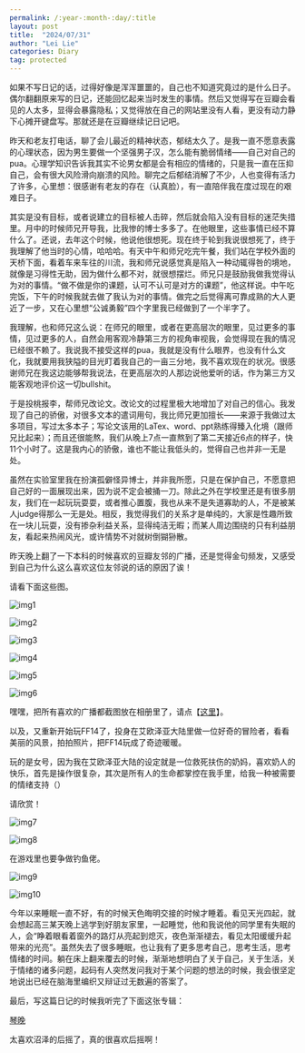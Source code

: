 ```yaml
---
permalink: /:year-:month-:day/:title
layout: post
title:  "2024/07/31"
author: "Lei Lie"
categories: Diary
tag: protected
---
```


如果不写日记的话，过得好像是浑浑噩噩的，自己也不知道究竟过的是什么日子。偶尔翻翻原来写的日记，还能回忆起来当时发生的事情。然后又觉得写在豆瓣会看见的人太多，显得会暴露隐私；又觉得放在自己的网站里没有人看，更没有动力静下心摊开键盘写。那就还是在豆瓣继续记日记吧。

昨天和老友打电话，聊了会儿最近的精神状态，郁结太久了。是我一直不愿意表露的心理状态，因为男生要做一个坚强男子汉，怎么能有脆弱情绪——自己对自己的pua。心理学知识告诉我其实不论男女都是会有相应的情绪的，只是我一直在压抑自己，会有很大风险滑向崩溃的风险。聊完之后郁结消解了不少，人也变得有活力了许多，心里想：很感谢有老友的存在（认真脸），有一直陪伴我在度过现在的艰难日子。

其实是没有目标，或者说建立的目标被人击碎，然后就会陷入没有目标的迷茫失措里。月中的时候师兄开导我，比我惨的博士多多了。在他眼里，这些事情已经不算什么了。还说，去年这个时候，他说他很想死。现在终于轮到我说很想死了，终于我理解了他当时的心情，哈哈哈。有天中午和师兄吃完午餐，我们站在学校外面的天桥下面，看着车来车往的川流，我和师兄说感觉真是陷入一种动辄得咎的境地，就像是习得性无助，因为做什么都不对，就很想摆烂。师兄只是鼓励我做我觉得认为对的事情。“做不做是你的课题，认可不认可是对方的课题”，他这样说。中午吃完饭，下午的时候我就去做了我认为对的事情。做完之后觉得离可靠成熟的大人更近了一步，又在心里想“公诚勇毅”四个字里我已经做到了一个半字了。

我理解，也和师兄这么说：在师兄的眼里，或者在更高层次的眼里，见过更多的事情，见过更多的人，自然会用客观冷静第三方的视角审视我，会觉得现在我的情况已经很不赖了。我说我不接受这样的pua，我就是没有什么眼界，也没有什么文化，我就要用我狭隘的目光盯着我自己的一亩三分地，我不喜欢现在的状况。很感谢师兄在我这边能够帮我说法，在更高层次的人那边说他爱听的话，作为第三方又能客观地评价这一切bullshit。

于是投桃报李，帮师兄改论文。改论文的过程里极大地增加了对自己的信心。我发现了自己的骄傲，对很多文本的遣词用句，我比师兄更加擅长——来源于我做过太多项目，写过太多本子；写论文该用的LaTex、word、ppt熟练得臻入化境（跟师兄比起来）；而且还很能熬，我们从晚上7点一直熬到了第二天接近6点的样子，快11个小时了。这是我内心的骄傲，谁也不能让我低头的，觉得自己也并非一无是处。

虽然在实验室里我在扮演孤僻怪异博士，并非我所愿，只是在保护自己，不愿意把自己好的一面展现出来，因为说不定会被捅一刀。除此之外在学校里还是有很多朋友，我们在一起玩玩耍耍，或者推心置腹，我也从来不是失道寡助的人，不是被某人judge得那么一无是处。相反，我觉得我们的关系才是单纯的，大家是性趣所致在一块儿玩耍，没有掺杂利益关系，显得纯洁无暇；而某人周边围绕的只有利益朋友，看起来热闹风光，或许情势不对就树倒猢狲散。

昨天晚上翻了一下本科的时候喜欢的豆瓣友邻的广播，还是觉得金句频发，又感受到自己为什么这么喜欢这位友邻说的话的原因了诶！

请看下面这些图。

![img1](./../images/img-2024-07-31/1.webp)

![img2](./../images/img-2024-07-31/2.webp)

![img3](./../images/img-2024-07-31/3.webp)

![img4](./../images/img-2024-07-31/4.webp)

![img5](./../images/img-2024-07-31/5.webp)

![img6](./../images/img-2024-07-31/6.webp)

嘿嘿，把所有喜欢的广播都截图放在相册里了，请点【[这里](https://www.protected.com/photos/album/1919355342/)】。

以及，又重新开始玩FF14了，投身在艾欧泽亚大陆里做一位好奇的冒险者，看看美丽的风景，拍拍照片，把FF14玩成了奇迹暖暖。

玩的是女号，因为我在艾欧泽亚大陆的设定就是一位救死扶伤的奶妈，喜欢奶人的快乐，首先是操作很复杂，其次是所有人的生命都掌控在我手里，给我一种被需要的情绪支持（）

请欣赏！

![img7](./../images/img-2024-07-31/7.webp)

![img8](./../images/img-2024-07-31/8.webp)

在游戏里也要争做钓鱼佬。

![img9](./../images/img-2024-07-31/9.webp)

![img10](./../images/img-2024-07-31/10.webp)

今年以来睡眠一直不好，有的时候天色晦明交接的时候才睡着。看见天光四起，就会想起高三某天晚上逃学到好朋友家里，一起睡觉，他和我说他的同学里有失眠的人，会“睁着眼看着窗外的路灯从亮起到熄灭，夜色渐渐褪去，看见太阳缓缓升起带来的光亮”。虽然失去了很多睡眠，也让我有了更多思考自己，思考生活，思考情绪的时间。躺在床上翻来覆去的时候，渐渐地想明白了关于自己，关于生活，关于情绪的诸多问题，起码有人突然发问我对于某个问题的想法的时候，我会很坚定地说出已经在脑海里编织又辩证过无数遍的答案了。

最后，写这篇日记的时候我听完了下面这张专辑：

[琴晚](https://music.protected.com/subject/26610530/)

太喜欢沼泽的后摇了，真的很喜欢后摇啊！